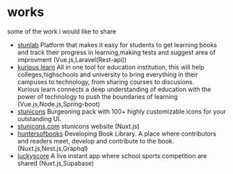 # works
some of the work i would like to share

- [stunlab](https://stunlabmobile.herokuapp.com/)
  Platform that makes it easy for students to get learning books and track their progress in learning,making tests and suggest area of improvment (Vue.js,Laravel(Rest-api))
- [kurious learn](https://kurious.rw/)
All in one tool for education institution, this will help colleges,highschools and university to bring everything in their campuses to technology, from sharing courses to discusions. </br>
Kurious learn connects a deep understanding of education with the power of technology to push the boundaries of learning (Vue.js,Node.js,Spring-boot)
- [stunicons](https://github.com/Stunnity/stunicons) Burgeoning pack with 100+ highly customizable icons for your outstanding UI.
- [stunicons.com](https://stunicons.com/) stunicons website (Nuxt.js)
- [huntersofbooks](https://dev.huntersofbook.com/) Developing Book Library. A place where contributors and readers meet, develop and contribute to the book. (Nuxt.js,Nest.js,Graphql)
- [luckyscore](https://www.luckyscore.live/) A live instant app where school sports competition are shared (Nuxt.js,Supabase)
